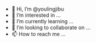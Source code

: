 - 👋 Hi, I’m @youlingjibu
- 👀 I’m interested in ...
- 🌱 I’m currently learning ...
- 💞️ I’m looking to collaborate on ...
- 📫 How to reach me ...

<!---
youlingjibu/youlingjibu is a ✨ special ✨ repository because its `README.md` (this file) appears on your GitHub profile.
You can click the Preview link to take a look at your changes.
--->
